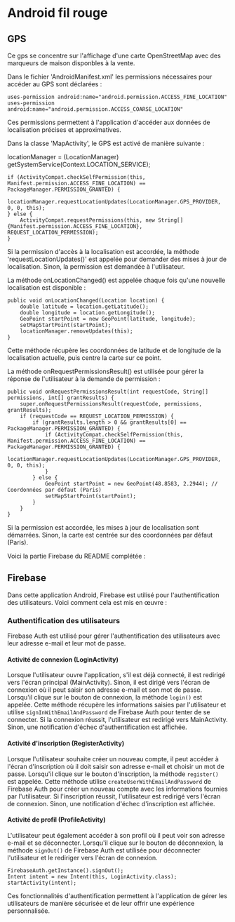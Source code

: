 # Android fil rouge

## GPS
Ce gps se concentre sur l'affichage d'une carte OpenStreetMap avec des marqueurs de maison disponbles à la vente.

Dans le fichier 'AndroidManifest.xml' les permissions nécessaires pour accéder au GPS sont déclarées : 

```
uses-permission android:name="android.permission.ACCESS_FINE_LOCATION" 
uses-permission android:name="android.permission.ACCESS_COARSE_LOCATION" 
```
Ces permissions permettent à l'application d'accéder aux données de localisation précises et approximatives.

Dans la classe 'MapActivity', le GPS est activé de manière suivante : 

locationManager = (LocationManager) getSystemService(Context.LOCATION_SERVICE);

```
if (ActivityCompat.checkSelfPermission(this, Manifest.permission.ACCESS_FINE_LOCATION) == PackageManager.PERMISSION_GRANTED) {
    locationManager.requestLocationUpdates(LocationManager.GPS_PROVIDER, 0, 0, this);
} else {
    ActivityCompat.requestPermissions(this, new String[]{Manifest.permission.ACCESS_FINE_LOCATION}, REQUEST_LOCATION_PERMISSION);
}
```

Si la permission d'accès à la localisation est accordée, la méthode 'requestLocationUpdates()' est appelée pour demander des mises à jour de localisation. Sinon, la permission est demandée à l'utilisateur.


La méthode onLocationChanged() est appelée chaque fois qu'une nouvelle localisation est disponible :

```
public void onLocationChanged(Location location) {
    double latitude = location.getLatitude();
    double longitude = location.getLongitude();
    GeoPoint startPoint = new GeoPoint(latitude, longitude);
    setMapStartPoint(startPoint);
    locationManager.removeUpdates(this);
}
```
 
Cette méthode récupère les coordonnées de latitude et de longitude de la localisation actuelle, puis centre la carte sur ce point.

La méthode onRequestPermissionsResult() est utilisée pour gérer la réponse de l'utilisateur à la demande de permission :

```
public void onRequestPermissionsResult(int requestCode, String[] permissions, int[] grantResults) {
    super.onRequestPermissionsResult(requestCode, permissions, grantResults);
    if (requestCode == REQUEST_LOCATION_PERMISSION) {
        if (grantResults.length > 0 && grantResults[0] == PackageManager.PERMISSION_GRANTED) {
            if (ActivityCompat.checkSelfPermission(this, Manifest.permission.ACCESS_FINE_LOCATION) == PackageManager.PERMISSION_GRANTED) {
                locationManager.requestLocationUpdates(LocationManager.GPS_PROVIDER, 0, 0, this);
            }
        } else {
            GeoPoint startPoint = new GeoPoint(48.8583, 2.2944); // Coordonnées par défaut (Paris)
            setMapStartPoint(startPoint);
        }
    }
}
```

Si la permission est accordée, les mises à jour de localisation sont démarrées. Sinon, la carte est centrée sur des coordonnées par défaut (Paris).

Voici la partie Firebase du README complétée :


## Firebase

Dans cette application Android, Firebase est utilisé pour l'authentification des utilisateurs. Voici comment cela est mis en œuvre :

### Authentification des utilisateurs

Firebase Auth est utilisé pour gérer l'authentification des utilisateurs avec leur adresse e-mail et leur mot de passe.

#### Activité de connexion (LoginActivity)

Lorsque l'utilisateur ouvre l'application, s'il est déjà connecté, il est redirigé vers l'écran principal (MainActivity). Sinon, il est dirigé vers l'écran de connexion où il peut saisir son adresse e-mail et son mot de passe. Lorsqu'il clique sur le bouton de connexion, la méthode `login()` est appelée. Cette méthode récupère les informations saisies par l'utilisateur et utilise `signInWithEmailAndPassword` de Firebase Auth pour tenter de se connecter. Si la connexion réussit, l'utilisateur est redirigé vers MainActivity. Sinon, une notification d'échec d'authentification est affichée.

#### Activité d'inscription (RegisterActivity)

Lorsque l'utilisateur souhaite créer un nouveau compte, il peut accéder à l'écran d'inscription où il doit saisir son adresse e-mail et choisir un mot de passe. Lorsqu'il clique sur le bouton d'inscription, la méthode `register()` est appelée. Cette méthode utilise `createUserWithEmailAndPassword` de Firebase Auth pour créer un nouveau compte avec les informations fournies par l'utilisateur. Si l'inscription réussit, l'utilisateur est redirigé vers l'écran de connexion. Sinon, une notification d'échec d'inscription est affichée.

#### Activité de profil (ProfileActivity)

L'utilisateur peut également accéder à son profil où il peut voir son adresse e-mail et se déconnecter. Lorsqu'il clique sur le bouton de déconnexion, la méthode `signOut()` de Firebase Auth est utilisée pour déconnecter l'utilisateur et le rediriger vers l'écran de connexion.

```
FirebaseAuth.getInstance().signOut();
Intent intent = new Intent(this, LoginActivity.class);
startActivity(intent);
```

Ces fonctionnalités d'authentification permettent à l'application de gérer les utilisateurs de manière sécurisée et de leur offrir une expérience personnalisée.

